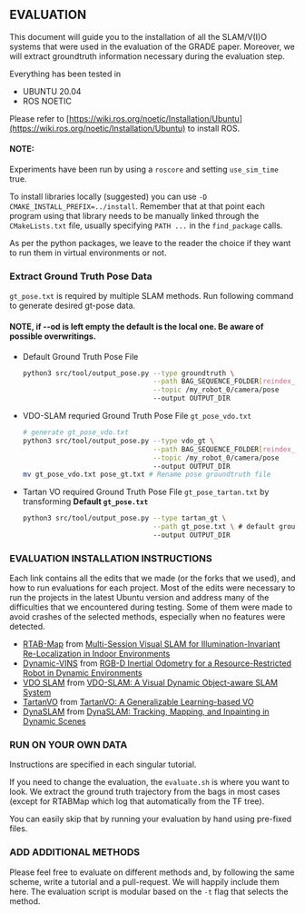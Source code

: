 ## EVALUATION
This document will guide you to the installation of all the SLAM/V(I)O systems that were used in the evaluation of the GRADE paper.
Moreover, we will extract groundtruth information necessary during the evaluation step.

Everything has been tested in 
- UBUNTU 20.04
- ROS NOETIC

Please refer to [https://wiki.ros.org/noetic/Installation/Ubuntu](https://wiki.ros.org/noetic/Installation/Ubuntu) to install ROS.

#### NOTE:
Experiments have been run by using a `roscore` and setting `use_sim_time` true.

To install libraries locally (suggested) you can use `-D CMAKE_INSTALL_PREFIX=../install`.
Remember that at that point each program using that library needs to be manually linked through the `CMakeLists.txt` file, usually specifying `PATH ...` in the `find_package` calls.

As per the python packages, we leave to the reader the choice if they want to run them in virtual environments or not.

### Extract Ground Truth Pose Data

`gt_pose.txt` is required by multiple SLAM methods. Run following command to generate desired gt-pose data.


#### NOTE, if --od is left empty the default is the local one. Be aware of possible overwritings.
- Default Ground Truth Pose File
  ```bash
  python3 src/tool/output_pose.py --type groundtruth \
                                  --path BAG_SEQUENCE_FOLDER[reindex_bags_folder] \
                                  --topic /my_robot_0/camera/pose
                                  --output OUTPUT_DIR
  ```
- VDO-SLAM requried Ground Truth Pose File `gt_pose_vdo.txt`
  ```bash
  # generate gt_pose_vdo.txt
  python3 src/tool/output_pose.py --type vdo_gt \
                                  --path BAG_SEQUENCE_FOLDER[reindex_bags_folder] \
                                  --topic /my_robot_0/camera/pose
                                  --output OUTPUT_DIR
  mv gt_pose_vdo.txt pose_gt.txt # Rename pose groundtruth file
  ```
- Tartan VO required Ground Truth Pose File `gt_pose_tartan.txt` by transforming **Default `gt_pose.txt`**
  ```bash
  python3 src/tool/output_pose.py --type tartan_gt \
                                  --path gt_pose.txt \ # default groundtruth pose
                                  --output OUTPUT_DIR
  ```

### EVALUATION INSTALLATION INSTRUCTIONS
Each link contains all the edits that we made (or the forks that we used), and how to run evaluations for each project.
Most of the edits were necessary to run the projects in the latest Ubuntu version and address many of the difficulties that we encountered during testing.
Some of them were made to avoid crashes of the selected methods, especially when no features were detected.

- [RTAB-Map](https://github.com/introlab/rtabmap_ros.git) from [Multi-Session Visual SLAM for Illumination-Invariant Re-Localization in Indoor Environments](https://arxiv.org/abs/2103.03827)
- [Dynamic-VINS](https://github.com/robot-perception-group/Dynamic-VINS) from [RGB-D Inertial Odometry for a Resource-Restricted Robot in Dynamic Environments](https://ieeexplore.ieee.org/document/9830851/)
- [VDO SLAM](https://github.com/robot-perception-group/VDO_SLAM) from [VDO-SLAM: A Visual Dynamic Object-aware SLAM System](https://arxiv.org/abs/2005.11052)
- [TartanVO](https://github.com/robot-perception-group/tartanvo) from [TartanVO: A Generalizable Learning-based VO](https://arxiv.org/pdf/2011.00359.pdf)
- [DynaSLAM](https://github.com/BertaBescos/DynaSLAM) from [DynaSLAM: Tracking, Mapping, and Inpainting in Dynamic Scenes](https://ieeexplore.ieee.org/document/8421015)

### RUN ON YOUR OWN DATA
Instructions are specified in each singular tutorial.

If you need to change the evaluation, the `evaluate.sh` is where you want to look. We extract the ground truth trajectory from the bags in most cases (except for RTABMap which log that automatically from the TF tree).

You can easily skip that by running your evaluation by hand using pre-fixed files.

### ADD ADDITIONAL METHODS
Please feel free to evaluate on different methods and, by following the same scheme, write a tutorial and a pull-request. We will happily include them here.
The evaluation script is modular based on the `-t` flag that selects the method.